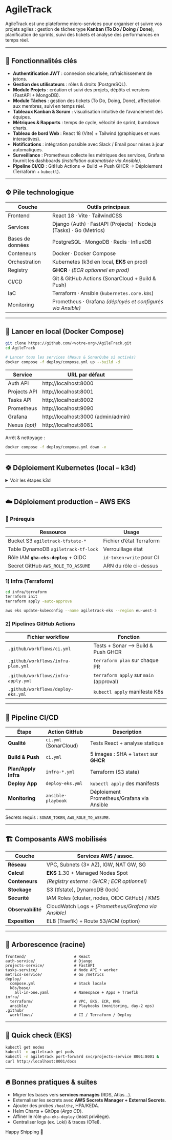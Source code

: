 # AgileTrack

AgileTrack est une plateforme micro-services pour organiser et suivre vos projets agiles : gestion de tâches type **Kanban (To Do / Doing / Done)**, planification de sprints, suivi des tickets et analyse des performances en temps réel.

---

## 🚩 Fonctionnalités clés

* **Authentification JWT** : connexion sécurisée, rafraîchissement de jetons.  
* **Gestion des utilisateurs** : rôles & droits (PostgreSQL).  
* **Module Projets** : création et suivi des projets, dépôts et versions (FastAPI + MongoDB).  
* **Module Tâches** : gestion des tickets (To Do, Doing, Done), affectation aux membres, suivi en temps réel.  
* **Tableaux Kanban & Scrum** : visualisation intuitive de l’avancement des équipes.  
* **Métriques & Rapports** : temps de cycle, vélocité de sprint, burndown charts.  
* **Tableau de bord Web** : React 18 (Vite) + Tailwind (graphiques et vues interactives).  
* **Notifications** : intégration possible avec Slack / Email pour mises à jour automatiques.  
* **Surveillance** : Prometheus collecte les métriques des services, Grafana fournit les dashboards *(installation automatisée via Ansible)*.  
* **Pipeline CI/CD** : GitHub Actions → Build → Push GHCR → Déploiement (Terraform + `kubectl`).  

---

## ⚙️ Pile technologique

| Couche           | Outils principaux                                                   |
| ---------------- | ------------------------------------------------------------------- |
| Frontend         | React 18 · Vite · TailwindCSS                                       |
| Services         | Django (Auth) · FastAPI (Projects) · Node.js (Tasks) · Go (Metrics) |
| Bases de données | PostgreSQL · MongoDB · Redis · InfluxDB                             |
| Conteneurs       | Docker · Docker Compose                                             |
| Orchestration    | Kubernetes (k3d en local, **EKS** en prod)                          |
| Registry         | **GHCR** · *(ECR optionnel en prod)*                                |
| CI/CD            | Git & GitHub Actions (SonarCloud + Build & Push)                    |
| IaC              | Terraform · Ansible (`kubernetes.core.k8s`)                         |
| Monitoring       | Prometheus · Grafana *(déployés et configurés via Ansible)*         |

---

## 🚀 Lancer en **local** (Docker Compose)

```bash
git clone https://github.com/<votre-org>/AgileTrack.git
cd AgileTrack

# Lancer tous les services (Nexus & SonarQube si activés)
docker compose -f deploy/compose.yml up --build -d
```

| Service       | URL par défaut                  |
| ------------- | --------------------------------|
| Auth API      | http://localhost:8000           |
| Projects API  | http://localhost:8001           |
| Tasks API     | http://localhost:8002           |
| Prometheus    | http://localhost:9090           |
| Grafana       | http://localhost:3000 (admin/admin) |
| Nexus *(opt)* | http://localhost:8081           |

Arrêt & nettoyage :

```bash
docker compose -f deploy/compose.yml down -v
```

---

## ☸️ Déploiement **Kubernetes (local – k3d)**

<details>
<summary>Voir les étapes k3d</summary>

### 1) Cluster

```bash
k3d cluster create agiletrack --servers 1 --agents 2 -p "80:80@loadbalancer"
kubectl config use-context k3d-agiletrack
```

### 2) Pull-secret GHCR

```bash
kubectl apply -f deploy/k8s/base/namespaces.yaml

kubectl -n agiletrack create secret docker-registry image-pull-ghcr \
  --docker-server=ghcr.io \
  --docker-username=<gh-user> \
  --docker-password=<PAT> \
  --docker-email=<email>

kubectl -n agiletrack patch serviceaccount default -p \
  '{"imagePullSecrets":[{"name":"image-pull-ghcr"}]}'
```

### 3) Bases de données (Helm)

```bash
helm repo add bitnami https://charts.bitnami.com/bitnami
helm repo update

helm install auth-db      bitnami/postgresql -n agiletrack \
  --set auth.username=postgres,auth.password=postgres,auth.database=auth

helm install projects-db  bitnami/mongodb    -n agiletrack --set auth.enabled=false
helm install tasks-redis  bitnami/redis      -n agiletrack --set auth.enabled=false
helm install metrics-db   bitnami/influxdb2  -n agiletrack \
  --set adminUser.username=admin,adminUser.password=admin123,adminUser.token=dev-token
```

### 4) Applications

```bash
kubectl apply -f deploy/k8s/base/all-in-one.yaml
kubectl -n agiletrack get pods
```

### 5) Monitoring via Ansible

```bash
cd infra/ansible
ansible-playbook -i inventory.yml playbooks/monitoring.yml
```

*(Déploie Prometheus Operator + Grafana et configure les dashboards automatiquement.)*

</details>

---

## ☁️ Déploiement **production – AWS EKS**

### 🔑 Prérequis

| Ressource                            | Usage                    |
| ------------------------------------ | ------------------------ |
| Bucket S3 `agiletrack-tfstate-*`     | Fichier d’état Terraform |
| Table DynamoDB `agiletrack-tf-lock`  | Verrouillage état        |
| Rôle IAM **`gha-eks-deploy`** + OIDC | `id-token:write` pour CI |
| Secret GitHub `AWS_ROLE_TO_ASSUME`   | ARN du rôle ci-dessus    |

### 1) Infra (Terraform)

```bash
cd infra/terraform
terraform init
terraform apply -auto-approve

aws eks update-kubeconfig --name agiletrack-eks --region eu-west-3
```

### 2) Pipelines GitHub Actions

| Fichier workflow                    | Fonction                                |
| ----------------------------------- | --------------------------------------- |
| `.github/workflows/ci.yml`          | Tests + Sonar ⟶ Build & Push GHCR       |
| `.github/workflows/infra-plan.yml`  | `terraform plan` sur chaque PR          |
| `.github/workflows/infra-apply.yml` | `terraform apply` sur `main` (approval) |
| `.github/workflows/deploy-eks.yml`  | `kubectl apply` manifeste K8s           |

---

## 🔄 Pipeline **CI/CD**

| Étape                | Action GitHub         | Description                                |
| -------------------- | --------------------- | ------------------------------------------ |
| **Qualité**          | `ci.yml` (SonarCloud) | Tests React + analyse statique             |
| **Build & Push**     | `ci.yml`              | 5 images : SHA + `latest` sur **GHCR**     |
| **Plan/Apply Infra** | `infra-*.yml`         | Terraform (S3 state)                       |
| **Deploy App**       | `deploy-eks.yml`      | `kubectl apply` des manifests              |
| **Monitoring**       | `ansible-playbook`    | Déploiement Prometheus/Grafana via Ansible |

Secrets requis : `SONAR_TOKEN`, `AWS_ROLE_TO_ASSUME`.

---

## 🏗️ Composants **AWS** mobilisés

| Couche            | Services AWS / assoc.                                  |
| ----------------- | ------------------------------------------------------ |
| **Réseau**        | VPC, Subnets (3× AZ), IGW, NAT GW, SG                  |
| **Calcul**        | **EKS** 1.30 + Managed Nodes Spot                      |
| **Conteneurs**    | *(Registry externe : GHCR ; ECR optionnel)*            |
| **Stockage**      | S3 (tfstate), DynamoDB (lock)                          |
| **Sécurité**      | IAM Roles (cluster, nodes, OIDC GitHub) / KMS          |
| **Observabilité** | CloudWatch Logs + *(Prometheus/Grafana via Ansible)*   |
| **Exposition**    | ELB (Traefik) + Route 53/ACM (option)                  |

---

## 📂 Arborescence (racine)

```
frontend/                     # React
auth-service/                 # Django
projects-service/             # FastAPI
tasks-service/                # Node API + worker
metrics-service/              # Go /metrics
deploy/
  compose.yml                 # Stack locale
  k8s/base/
    all-in-one.yaml           # Namespace + Apps + Traefik
infra/
  terraform/                  # VPC, EKS, ECR, KMS
  ansible/                    # Playbooks (monitoring, day-2 ops)
.github/
  workflows/                  # CI / Terraform / Deploy
```

---

## 🧪 Quick check (EKS)

```bash
kubectl get nodes
kubectl -n agiletrack get pods
kubectl -n agiletrack port-forward svc/projects-service 8001:8001 &
curl http://localhost:8001/docs
```

---

## 🔥 Bonnes pratiques & suites

* Migrer les bases vers **services managés** (RDS, Atlas…).
* Externaliser les secrets avec **AWS Secrets Manager + External Secrets**.
* Ajouter des probes `/healthz`, HPA/KEDA.
* Helm Charts + GitOps (*Argo CD*).
* Affiner le rôle `gha-eks-deploy` (least privilege).
* Centraliser logs (ex. Loki) & traces (OTel).

Happy Shipping 🚀
